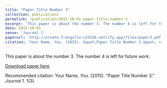 ```yaml
---
title: "Paper Title Number 3"
collection: publications
permalink: /publication/2015-10-01-paper-title-number-3
excerpt: 'This paper is about the number 3. The number 4 is left for future work.'
date: 2015-10-01
venue: 'Journal 1'
paperurl: 'http://ornate-frangollo-c23556.netlify.app/files/paper3.pdf'
citation: 'Your Name, You. (2015). &quot;Paper Title Number 3.&quot; <i>Journal 1</i>. 1(3).'
---
```

This paper is about the number 3. The number 4 is left for future work.

[Download paper here](http://ornate-frangollo-c23556.netlify.app/files/paper3.pdf)

Recommended citation: Your Name, You. (2015). "Paper Title Number 3." <i>Journal 1</i>. 1(3).
